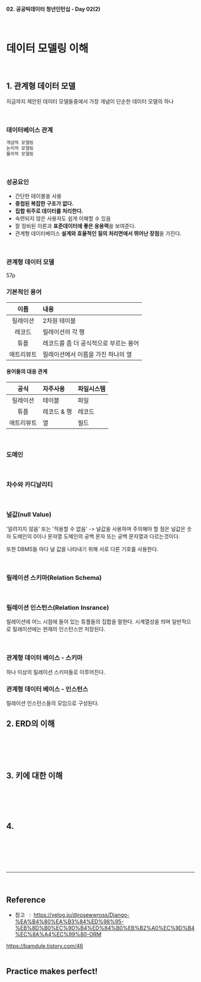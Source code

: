 <br>

#### 02. 공공빅데이터 청년인턴십 - Day 02(2)

<br>

# 데이터 모델링 이해

<br>

## 1. 관계형 데이터 모델

지금까지 제안된 데이터 모델들중에서 가장 개념이 단순한 데이터 모델의 하나 

<br>

### 데이터베이스 관계 

<!-- 이미지 참조  -->

```sql
개념적 모델링
논리적 모델링
물리적 모델링
```
<br>

### 성공요인 

- 간단한 테이블을 사용 
- **중첩된 복잡한 구조가 없다.** 
- **집합 위주로 데이터를 처리한다.**
- 숙련되지 않은 사용자도 쉽게 이해할 수 있음 
- 잘 정비된 이론과 **표준데이터에 좋은 응용력**을 보여준다. 
- 관계형 데이터베이스 **설계와 효율적인 질의 처리면에서 뛰어난 장점**을 가진다. 

<br>

### 관계형 데이터 모델 


57p
<br>


### 기본적인 용어 

|이름|내용|
|:--:|:--|
|릴레이션| 2차원 테이블 |
|레코드| 릴레이션의 각 행 |
|튜플| 레코드를 좀 더 공식적으로 부르는 용어 |
|애트리뷰트| 릴레이션에서 이름을 가진 하나의 열 |

<!-- 이미지 참조  -->

#### 용어들의 대응 관계 

|공식|자주사용|파일시스템|
|:--:|:--|:--|
|릴레이션| 테이블 |파일|
|튜플| 레코드 & 행 |레코드|
|애트리뷰트| 열 |필드|

<br>

### 도메인 

<!-- 내용  -->
<!-- 이미지 참조  -->

<br>


### 차수와 카디날리티

<!-- 내용  -->

<br>

### **널값(null Value)**

'알려지지 않음' 또는 '적용할 수 없음' -> 널값을 사용하며 주의해야 할 점은 널값은 숫자 도메인의 0이나 문자열 도메인의 공백 문자 또는 공백 문자열과 다르는것이다. 

또한 DBMS들 마다 널 값을 나타내기 위해 서로 다른 기호를 사용한다.  


<br>

### 릴레이션 스키마(Relation Schema)

<!-- 교재가 이해미흡 / 추가 정보 수집이 필요  -->


<br>


### 릴레이션 인스턴스(Relation Insrance)

릴레이션에 어느 시점에 들어 있는 튜플들의 집합을 말한다. 
시계열성을 띄며 일반적으로 릴레이션에는 현재의 인스턴스만 저장된다. 

<!-- 추가적으로 내포와 외연을 공부하자 -> 먼소리인지 모르게뜨아 -->

<br>

### 관계형 데이터 베이스 - 스키마 

하나 이상의 릴레이션 스키마들로 이루어진다. 

<!--  스키마의 정의  -->

### 관계형 데이터 베이스 - 인스턴스 

릴레이션 인스턴스들의 모임으로 구성된다.

<!-- 이미지 필요할듯 -->

## 2. ERD의 이해

<br>

```py

```

<br>



## 3. 키에 대한 이해 

<br>

```py

```

<br>



## 4.

<br>

```py

```

<br>





<br>

---

<br>

## Reference <br>
- 참고 &nbsp; : &nbsp;<https://velog.io/@rosewwross/Django-%EA%B4%80%EA%B3%84%ED%98%95-%EB%8D%B0%EC%9D%B4%ED%84%B0%EB%B2%A0%EC%9D%B4%EC%8A%A4%EC%99%80-ORM> <br>
<!-- - 파이썬 코딩도장 &nbsp; : &nbsp;<https://dojang.io/> <br> -->

https://bamdule.tistory.com/46
<br>
<br>

## Practice makes perfect! <br>

<!-- - [내용](주소) -->